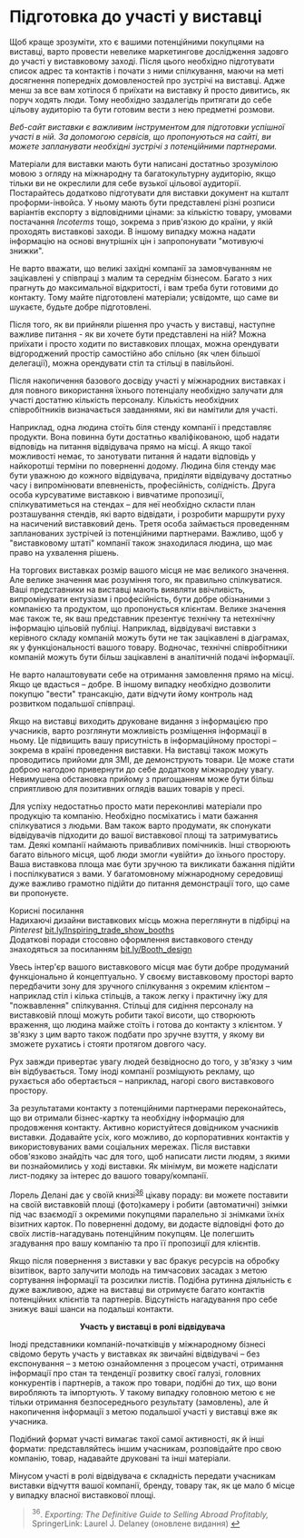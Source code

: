 # Підготовка до участі у виставці

Щоб краще зрозуміти, хто є вашими потенційними покупцями на виставці, варто провести невелике маркетингове дослідження задовго до участі у виставковому заході. Після цього необхідно підготувати список адрес та контактів і почати з ними спілкування, маючи на меті досягнення попередніх домовленостей про зустрічі на виставці. Адже менш за все вам хотілося б приїхати на виставку й просто дивитись, як поруч ходять люди. Тому необхідно заздалегідь притягати до себе цільову аудиторію та бути готовим вести з нею предметні розмови. 

*Веб-сайт виставки є важливим інструментом для підготовки успішної участі в ній. За допомогою сервісів, що пропонуються на сайті, ви можете запланувати необхідні зустрічі з потенційними партнерами.*

Матеріали для виставки мають бути написані достатньо зрозумілою мовою з огляду на міжнародну та багатокультурну аудиторію, якщо тільки ви не окреслили для себе вузької цільової аудиторії. Постарайтесь додатково підготувати для виставки документ на кшталт проформи-інвойса. У ньому мають бути представлені різні розписи варіантів експорту з відповідними цінами: за кількістю товару, умовами постачання *Incoterms* тощо, зокрема з прив'язкою до країни, у якій проходять виставкові заходи. В іншому випадку можна надати інформацію на основі внутрішніх цін і запропонувати "мотивуючі знижки".

Не варто вважати, що великі західні компанії за замовчуванням не зацікавлені у співпраці з малим та середнім бізнесом. Багато з них прагнуть до максимальної відкритості, і вам треба бути готовими до контакту. Тому майте підготовлені матеріали; усвідомте, що саме ви шукаєте, будьте добре підготовлені. 

Після того, як ви прийняли рішення про участь у виставці, наступне важливе питання -  як ви хочете бути представлені на ній? Можна приїхати і просто ходити по виставкових площах, можна орендувати відгороджений простір самостійно або спільно (як член більшої делегації), можна орендувати стіл та стільці в павільйоні. 

Після накопичення базового досвіду участі у міжнародних виставках і для повного використання їхнього потенціалу необхідно залучати для участі достатню кількість персоналу. Кількість необхідних співробітників визначається завданнями, які ви намітили для участі. 

Наприклад, одна людина стоїть біля стенду компанії і представляє продукти. Вона повинна бути достатньо кваліфікованою, щоб надати відповідь на питання відвідувача прямо на місці. А якщо такої можливості немає, то занотувати питання й надати відповідь у найкоротші терміни по поверненні додому. Людина біля стенду має бути уважною до кожного відвідувача, приділяти відвідувачу достатньо часу і випромінювати впевненість, професійність, солідність. Друга особа курсуватиме виставкою і вивчатиме пропозиції, спілкуватиметься на стендах – для неї необхідно скласти план розташування стендів, які варто відвідати, і розробити маршрути руху на насичений виставковий день. Третя особа займається проведенням запланованих зустрічей із потенційними партнерами. Важливо, щоб у "виставковому штаті" компанії також знаходилася людина, що  має право на ухвалення рішень. 

На торгових виставках розмір вашого місця не має великого значення. Але велике значення має розуміння того, як правильно спілкуватися. Ваші представники на виставці мають виявляти ввічливість, випромінувати ентузіазм і професійність, бути добре обізнаними з компанією та продуктом, що пропонується клієнтам. Велике значення має також те, як ваш представник презентує технічну та нетехнічну інформацію цільовій публіці. Наприклад, відвідувачі виставки з керівного складу компаній можуть бути не так зацікавлені в діаграмах, як у функціональності вашого товару. Водночас, технічні співробітники компаній можуть бути більш зацікавлені в аналітичній подачі інформації.

Не варто налаштовувати себе на отримання замовлення прямо на місці. Якщо це вдасться – добре. В іншому випадку необхідно дозволити покупцю "вести" трансакцію, дати відчути йому контроль над розвитком подальшої співпраці.

Якщо на виставці виходить друковане видання з інформацією про учасників, варто розглянути можливість розміщення інформації в ньому. Це підвищить вашу присутність в інформаційному просторі – зокрема в країні проведення виставки. На виставці також можуть проводитись прийоми для ЗМІ, де демонструють товари. Це може стати доброю нагодою привернути до себе додаткову міжнародну увагу. Невимушена обстановка прийому з пригощанням може бути більш сприятливою для позитивних оглядів ваших товарів у пресі. 

Для успіху недостатньо просто мати переконливі матеріали про продукцію та компанію. Необхідно посміхатись і мати бажання спілкуватися з людьми. Вам також варто продумати, як спонукати відвідувачів підходити до вашої виставкової площі та затримуватись там. Деякі компанії наймають привабливих помічників. Інші створюють багато вільного місця, щоб люди змогли «увійти» до їхнього простору. Ваша виставкова площа має бути зручною та викликати бажання підійти і поспілкуватися з вами. У багатомовному міжнародному середовищі дуже важливо грамотно підійти до питання демонстрації того, що саме ви пропонуєте. 

<div class="space">
<div class="eoz-wrap">
<span class="eoz">Корисні посилання</span>
<div class="eoz-text">
Надихаючі дизайни виставкових місць можна переглянути в підбірці на <i>Pinterest</i>  <a href="http://bit.ly/Inspiring_trade_show_booths">bit.ly/Inspiring_trade_show_booths</a> <br>
Додаткові поради стосовно оформлення виставкового стенду знаходяться за посиланням <a href="http://bit.ly/Booth_design">bit.ly/Booth_design</a>
</div>
</div>
</div>

Увесь інтер'єр вашого виставкового місця має бути добре продуманий функціонально й концептуально. У своєму виставковому просторі варто передбачити зону для зручного спілкування з окремим клієнтом – наприклад стіл і кілька стільців, а також легку і практичну їжу для "пожвавлення" спілкування. Стільці для сидіння персоналу на виставковій площі можуть робити такої висоти, що створюють враження, що людина майже стоїть і готова до контакту з клієнтом. У зв'язку з цим варто також подбати про зручне взуття, у якому ви зможете рухатись і стояти протягом довгого часу. 

Рух завжди привертає увагу людей безвідносно до того, у зв'язку з чим він відбувається. Тому іноді компанії розміщують рекламу, що рухається або обертається – наприклад, нагорі свого виставкового простору.

За результатами контакту з потенційними партнерами переконайтесь, що ви отримали бізнес-картку та необхідну інформацію для продовження контакту. Активно користуйтеся довідником учасників виставки. Додавайте усіх, кого можливо, до корпоративних контактів у використовуваних вами соціальних мережах. Після виставки обов'язково знайдіть час для того, щоб написати листи людям, з якими ви познайомились у ході виставки. Як мінімум, ви можете надіслати лист-подяку за інтерес до вашого товару/компанії. 

<div class="space">
<div class="eoz-wrap">
<div class="eoz-text">
Лорель Делані дає у своїй книзі<sup><a href="#fn_36" id="reffn_36">36</a></sup>  цікаву пораду: ви можете поставити на своїй виставковій площі (фото)камеру і робити (автоматичні) знімки під час взаємодії з окремими покупцями паралельно зі знімками їхніх візитних карток. По поверненні додому, ви додасте відповідні фото до своїх листів-нагадувань потенційним покупцям. Це полегшить згадування про вашу компанію та про її пропозиції для клієнтів.
</div>
</div>
</div>

Якщо після повернення з виставки у вас бракує ресурсів на обробку візитівок, варто залучити молодь на тимчасових засадах з метою сортування інформації та розсилки листів. Подібна рутинна діяльність є дуже важливою, адже на виставці ви отримуєте багато контактів потенційних клієнтів та партнерів. Відсутність нагадування про себе знижує ваші шанси на подальші контакти.

<p align="center"> <b>Участь у виставці в ролі відвідувача</b></p>
Іноді представники компаній-початківців у міжнародному бізнесі свідомо беруть участь у виставках як звичайні відвідувачі – без експонування – з метою ознайомлення з процесом участі, отримання інформації про стан та тенденції розвитку своєї галузі, головних конкурентів і партнерів, а також про товари, подібні до тих, що вони виробляють та імпортують. У такому випадку головною метою є не тільки отримання безпосереднього результату (замовлень), але й накопичення інформації з метою подальшої участі у виставці вже як учасника.

Подібний формат участі вимагає такої самої активності, як й інші формати: представляйтесь іншим учасникам, розповідайте про свою компанію, товар, надавайте друковані та інші матеріали.

Мінусом участі в ролі відвідувача є складність передати учасникам виставки відчуття вашої компанії, бренду, товару так, як це мало б місце у випадку власної виставкової площі. 


<blockquote id="fn_36">
<sup>36</sup>.  <i>Exporting: The Definitive Guide to Selling Abroad Profitably,</i> SpringerLink: Laurel J. Delaney (оновлене видання) <a href="#reffn_36" title="Jump back to footnote [36] in the text."> ↩</a>
</blockquote>